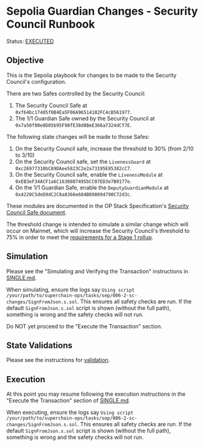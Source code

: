 # Sepolia Guardian Changes - Security Council Runbook

Status: [EXECUTED](https://sepolia.etherscan.io/tx/0xc369539475c779729adb1ae9326e9245cefccdb0159cabc2f0be7650c6cfe170)

## Objective

This is the Sepolia playbook for changes to be made to the Security Council's configuration.

There are two Safes controlled by the Security Council:

1. The Security Council Safe at `0xf64bc17485f0B4Ea5F06A96514182FC4cB561977`.
2. The 1/1 Guardian Safe owned by the Security Council at `0x7a50f00e8D05b95F98fE38d8BeE366a7324dCf7E`.

The following state changes will be made to those Safes:

1. On the Security Council safe, increase the threshold to 30% (from 2/10 to 3/10)
2. On the Security Council safe, set the `LivenessGuard` at `0xc26977310bC89DAee5823C2e2a73195E85382cC7`.
3. On the Security Council safe, enable the `LivenessModule` at `0xEB3eF34ACF1a6C1630807495bCC07ED3e7B0177e`.
4. On the 1/1 Guardian Safe, enable the `DeputyGuardianModule` at `0x4220C5deD9dC2C8a8366e684B098094790C72d3c`.

These modules are documented in the OP Stack Specification's [Security Council Safe document](https://specs.optimism.io/experimental/security-council-safe.html).

The threshold change is intended to simulate a similar change which will occur on Mainnet, which will increase the Security Council's threshold
to 75% in order to meet the [requirements for a Stage 1 rollup](https://medium.com/l2beat/stages-update-security-council-requirements-4c79cea8ef52).

## Simulation

Please see the "Simulating and Verifying the Transaction" instructions in [SINGLE.md](../../../SINGLE.md).

When simulating, ensure the logs say `Using script /your/path/to/superchain-ops/tasks/sep/006-2-sc-changes/SignFromJson.s.sol`. This ensures all safety checks are run. If the default `SignFromJson.s.sol` script is shown (without the full path), something is wrong and the safety checks will not run.

Do NOT yet proceed to the "Execute the Transaction" section.

## State Validations

Please see the instructions for [validation](./VALIDATION.md).

## Execution

At this point you may resume following the execution instructions in the "Execute the Transaction" section of [SINGLE.md](../../../SINGLE.md).

When executing, ensure the logs say `Using script /your/path/to/superchain-ops/tasks/sep/006-2-sc-changes/SignFromJson.s.sol`. This ensures all safety checks are run. If the default `SignFromJson.s.sol` script is shown (without the full path), something is wrong and the safety checks will not run.
